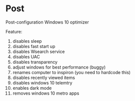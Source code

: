 # Post
Post-configuration Windows 10 optimizer

Feature:
1. disables sleep
2. disables fast start up
3. disables Wsearch service
4. disables UAC
5. disables transparency
6. adjust windows for best performance (buggy)
7. renames computer to inspiron (you need to hardcode this)
8. disables recently viewed items
9. disables windows 10 telemtry
10. enables dark mode
11. removes windows 10 metro apps
